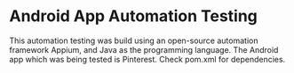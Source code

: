 # Android App Automation Testing
This automation testing was build using an open-source automation framework Appium, and Java as the programming language. The Android app which was being tested is Pinterest. Check pom.xml for dependencies.
